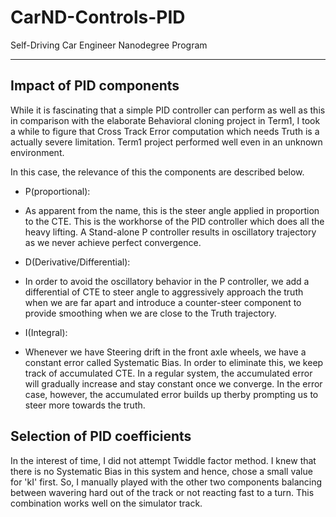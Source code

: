 # CarND-Controls-PID
Self-Driving Car Engineer Nanodegree Program

---

## Impact of PID components

While it is fascinating that a simple PID controller can perform as well as this in comparison with the elaborate Behavioral cloning project in Term1, I took a while to figure that Cross Track Error computation which needs Truth is a actually severe limitation. Term1 project performed well even in an unknown environment.

In this case, the relevance of this the components are described below.

* P(proportional):
 * As apparent from the name, this is the steer angle applied in proportion to the CTE. This is the workhorse of the PID controller which does all the heavy lifting. A Stand-alone P controller results in oscillatory trajectory as we never achieve perfect convergence.
 
* D(Derivative/Differential):
 * In order to avoid the oscillatory behavior in the P controller, we add a differential of CTE to steer angle to aggressively approach the truth when we are far apart and introduce a counter-steer component to provide smoothing when we are close to the Truth trajectory.
 
* I(Integral):
 * Whenever we have Steering drift in the front axle wheels, we have a constant error called Systematic Bias. In order to eliminate this, we keep track of accumulated CTE. In a regular system, the accumulated error will gradually increase and stay constant once we converge. In the error case, however, the accumulated error builds up therby prompting us to steer more towards the truth.
 
 
## Selection of PID coefficients 

In the interest of time, I did not attempt Twiddle factor method. I knew that there is no Systematic Bias in this system and hence, chose a small value for 'kI' first. So, I manually played with the other two components balancing between wavering hard out of the track or not reacting fast to a turn. This combination works well on the simulator track.